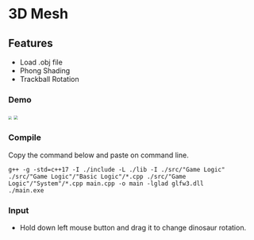 # 3D Mesh

## Features

+ Load .obj file
+ Phong Shading
+ Trackball Rotation

### Demo

<img src="https://i.imgur.com/Yt4EjSc.png" style="zoom:45%;" />

<img src="https://i.imgur.com/Iv1CaiH.png" style="zoom:50%;" />

### Compile

Copy the command below and paste on command line.

```shell
g++ -g -std=c++17 -I ./include -L ./lib -I ./src/"Game Logic" ./src/"Game Logic"/"Basic Logic"/*.cpp ./src/"Game Logic"/"System"/*.cpp main.cpp -o main -lglad glfw3.dll
./main.exe
```

### Input

+ Hold down left mouse button and drag it to change dinosaur rotation.